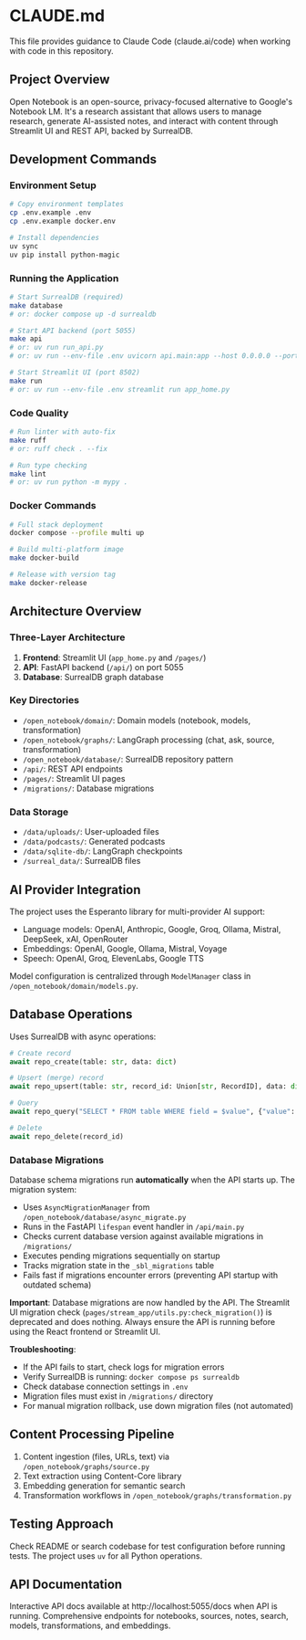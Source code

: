 # CLAUDE.md

This file provides guidance to Claude Code (claude.ai/code) when working with code in this repository.

## Project Overview

Open Notebook is an open-source, privacy-focused alternative to Google's Notebook LM. It's a research assistant that allows users to manage research, generate AI-assisted notes, and interact with content through Streamlit UI and REST API, backed by SurrealDB.

## Development Commands

### Environment Setup
```bash
# Copy environment templates
cp .env.example .env
cp .env.example docker.env

# Install dependencies
uv sync
uv pip install python-magic
```

### Running the Application
```bash
# Start SurrealDB (required)
make database
# or: docker compose up -d surrealdb

# Start API backend (port 5055)
make api
# or: uv run run_api.py
# or: uv run --env-file .env uvicorn api.main:app --host 0.0.0.0 --port 5055

# Start Streamlit UI (port 8502)
make run
# or: uv run --env-file .env streamlit run app_home.py
```

### Code Quality
```bash
# Run linter with auto-fix
make ruff
# or: ruff check . --fix

# Run type checking
make lint
# or: uv run python -m mypy .
```

### Docker Commands
```bash
# Full stack deployment
docker compose --profile multi up

# Build multi-platform image
make docker-build

# Release with version tag
make docker-release
```

## Architecture Overview

### Three-Layer Architecture
1. **Frontend**: Streamlit UI (`app_home.py` and `/pages/`)
2. **API**: FastAPI backend (`/api/`) on port 5055
3. **Database**: SurrealDB graph database

### Key Directories
- `/open_notebook/domain/`: Domain models (notebook, models, transformation)
- `/open_notebook/graphs/`: LangGraph processing (chat, ask, source, transformation)
- `/open_notebook/database/`: SurrealDB repository pattern
- `/api/`: REST API endpoints
- `/pages/`: Streamlit UI pages
- `/migrations/`: Database migrations

### Data Storage
- `/data/uploads/`: User-uploaded files
- `/data/podcasts/`: Generated podcasts
- `/data/sqlite-db/`: LangGraph checkpoints
- `/surreal_data/`: SurrealDB files

## AI Provider Integration

The project uses the Esperanto library for multi-provider AI support:
- Language models: OpenAI, Anthropic, Google, Groq, Ollama, Mistral, DeepSeek, xAI, OpenRouter
- Embeddings: OpenAI, Google, Ollama, Mistral, Voyage
- Speech: OpenAI, Groq, ElevenLabs, Google TTS

Model configuration is centralized through `ModelManager` class in `/open_notebook/domain/models.py`.

## Database Operations

Uses SurrealDB with async operations:
```python
# Create record
await repo_create(table: str, data: dict)

# Upsert (merge) record
await repo_upsert(table: str, record_id: Union[str, RecordID], data: dict)

# Query
await repo_query("SELECT * FROM table WHERE field = $value", {"value": "example"})

# Delete
await repo_delete(record_id)
```

### Database Migrations

Database schema migrations run **automatically** when the API starts up. The migration system:
- Uses `AsyncMigrationManager` from `/open_notebook/database/async_migrate.py`
- Runs in the FastAPI `lifespan` event handler in `/api/main.py`
- Checks current database version against available migrations in `/migrations/`
- Executes pending migrations sequentially on startup
- Tracks migration state in the `_sbl_migrations` table
- Fails fast if migrations encounter errors (preventing API startup with outdated schema)

**Important**: Database migrations are now handled by the API. The Streamlit UI migration check (`pages/stream_app/utils.py:check_migration()`) is deprecated and does nothing. Always ensure the API is running before using the React frontend or Streamlit UI.

**Troubleshooting**:
- If the API fails to start, check logs for migration errors
- Verify SurrealDB is running: `docker compose ps surrealdb`
- Check database connection settings in `.env`
- Migration files must exist in `/migrations/` directory
- For manual migration rollback, use down migration files (not automated)

## Content Processing Pipeline

1. Content ingestion (files, URLs, text) via `/open_notebook/graphs/source.py`
2. Text extraction using Content-Core library
3. Embedding generation for semantic search
4. Transformation workflows in `/open_notebook/graphs/transformation.py`

## Testing Approach

Check README or search codebase for test configuration before running tests. The project uses `uv` for all Python operations.

## API Documentation

Interactive API docs available at http://localhost:5055/docs when API is running. Comprehensive endpoints for notebooks, sources, notes, search, models, transformations, and embeddings.
